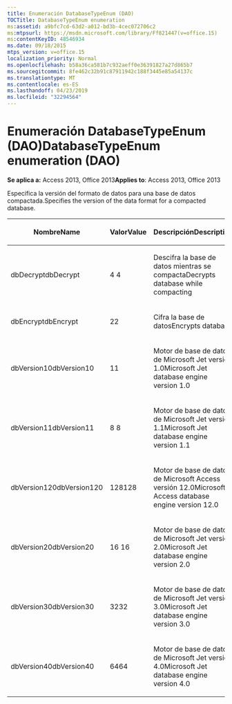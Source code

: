 ```yaml
---
title: Enumeración DatabaseTypeEnum (DAO)
TOCTitle: DatabaseTypeEnum enumeration
ms:assetid: a9bfc7cd-63d2-a012-bd3b-4cec072706c2
ms:mtpsurl: https://msdn.microsoft.com/library/Ff821447(v=office.15)
ms:contentKeyID: 48546934
ms.date: 09/18/2015
mtps_version: v=office.15
localization_priority: Normal
ms.openlocfilehash: b58a36ca581b7c932aeff0e36391827a27d865b7
ms.sourcegitcommit: 8fe462c32b91c87911942c188f3445e85a54137c
ms.translationtype: MT
ms.contentlocale: es-ES
ms.lasthandoff: 04/23/2019
ms.locfileid: "32294564"
---
```

# <a name="databasetypeenum-enumeration-dao"></a><span data-ttu-id="e8862-102">Enumeración DatabaseTypeEnum (DAO)</span><span class="sxs-lookup"><span data-stu-id="e8862-102">DatabaseTypeEnum enumeration (DAO)</span></span>


<span data-ttu-id="e8862-103">**Se aplica a:** Access 2013, Office 2013</span><span class="sxs-lookup"><span data-stu-id="e8862-103">**Applies to**: Access 2013, Office 2013</span></span>

<span data-ttu-id="e8862-104">Especifica la versión del formato de datos para una base de datos compactada.</span><span class="sxs-lookup"><span data-stu-id="e8862-104">Specifies the version of the data format for a compacted database.</span></span>

<table>
<colgroup>
<col style="width: 33%" />
<col style="width: 33%" />
<col style="width: 33%" />
</colgroup>
<thead>
<tr class="header">
<th><p><span data-ttu-id="e8862-105">Nombre</span><span class="sxs-lookup"><span data-stu-id="e8862-105">Name</span></span></p></th>
<th><p><span data-ttu-id="e8862-106">Valor</span><span class="sxs-lookup"><span data-stu-id="e8862-106">Value</span></span></p></th>
<th><p><span data-ttu-id="e8862-107">Descripción</span><span class="sxs-lookup"><span data-stu-id="e8862-107">Description</span></span></p></th>
</tr>
</thead>
<tbody>
<tr class="odd">
<td><p><span data-ttu-id="e8862-108">dbDecrypt</span><span class="sxs-lookup"><span data-stu-id="e8862-108">dbDecrypt</span></span></p></td>
<td><p><span data-ttu-id="e8862-109">4 </span><span class="sxs-lookup"><span data-stu-id="e8862-109">4</span></span></p></td>
<td><p><span data-ttu-id="e8862-110">Descifra la base de datos mientras se compacta</span><span class="sxs-lookup"><span data-stu-id="e8862-110">Decrypts database while compacting</span></span></p></td>
</tr>
<tr class="even">
<td><p><span data-ttu-id="e8862-111">dbEncrypt</span><span class="sxs-lookup"><span data-stu-id="e8862-111">dbEncrypt</span></span></p></td>
<td><p><span data-ttu-id="e8862-112">2</span><span class="sxs-lookup"><span data-stu-id="e8862-112">2</span></span></p></td>
<td><p><span data-ttu-id="e8862-113">Cifra la base de datos</span><span class="sxs-lookup"><span data-stu-id="e8862-113">Encrypts database</span></span></p></td>
</tr>
<tr class="odd">
<td><p><span data-ttu-id="e8862-114">dbVersion10</span><span class="sxs-lookup"><span data-stu-id="e8862-114">dbVersion10</span></span></p></td>
<td><p><span data-ttu-id="e8862-115">1</span><span class="sxs-lookup"><span data-stu-id="e8862-115">1</span></span></p></td>
<td><p><span data-ttu-id="e8862-116">Motor de base de datos de Microsoft Jet versión 1.0</span><span class="sxs-lookup"><span data-stu-id="e8862-116">Microsoft Jet database engine version 1.0</span></span></p></td>
</tr>
<tr class="even">
<td><p><span data-ttu-id="e8862-117">dbVersion11</span><span class="sxs-lookup"><span data-stu-id="e8862-117">dbVersion11</span></span></p></td>
<td><p><span data-ttu-id="e8862-118">8 </span><span class="sxs-lookup"><span data-stu-id="e8862-118">8</span></span></p></td>
<td><p><span data-ttu-id="e8862-119">Motor de base de datos de Microsoft Jet versión 1.1</span><span class="sxs-lookup"><span data-stu-id="e8862-119">Microsoft Jet database engine version 1.1</span></span></p></td>
</tr>
<tr class="odd">
<td><p><span data-ttu-id="e8862-120">dbVersion120</span><span class="sxs-lookup"><span data-stu-id="e8862-120">dbVersion120</span></span></p></td>
<td><p><span data-ttu-id="e8862-121">128</span><span class="sxs-lookup"><span data-stu-id="e8862-121">128</span></span></p></td>
<td><p><span data-ttu-id="e8862-122">Motor de base de datos de Microsoft Access versión 12.0</span><span class="sxs-lookup"><span data-stu-id="e8862-122">Microsoft Access database engine version 12.0</span></span></p></td>
</tr>
<tr class="even">
<td><p><span data-ttu-id="e8862-123">dbVersion20</span><span class="sxs-lookup"><span data-stu-id="e8862-123">dbVersion20</span></span></p></td>
<td><p><span data-ttu-id="e8862-124">16 </span><span class="sxs-lookup"><span data-stu-id="e8862-124">16</span></span></p></td>
<td><p><span data-ttu-id="e8862-125">Motor de base de datos de Microsoft Jet versión 2.0</span><span class="sxs-lookup"><span data-stu-id="e8862-125">Microsoft Jet database engine version 2.0</span></span></p></td>
</tr>
<tr class="odd">
<td><p><span data-ttu-id="e8862-126">dbVersion30</span><span class="sxs-lookup"><span data-stu-id="e8862-126">dbVersion30</span></span></p></td>
<td><p><span data-ttu-id="e8862-127">32</span><span class="sxs-lookup"><span data-stu-id="e8862-127">32</span></span></p></td>
<td><p><span data-ttu-id="e8862-128">Motor de base de datos de Microsoft Jet versión 3.0</span><span class="sxs-lookup"><span data-stu-id="e8862-128">Microsoft Jet database engine version 3.0</span></span></p></td>
</tr>
<tr class="even">
<td><p><span data-ttu-id="e8862-129">dbVersion40</span><span class="sxs-lookup"><span data-stu-id="e8862-129">dbVersion40</span></span></p></td>
<td><p><span data-ttu-id="e8862-130">64</span><span class="sxs-lookup"><span data-stu-id="e8862-130">64</span></span></p></td>
<td><p><span data-ttu-id="e8862-131">Motor de base de datos de Microsoft Jet versión 4.0</span><span class="sxs-lookup"><span data-stu-id="e8862-131">Microsoft Jet database engine version 4.0</span></span></p></td>
</tr>
</tbody>
</table>

